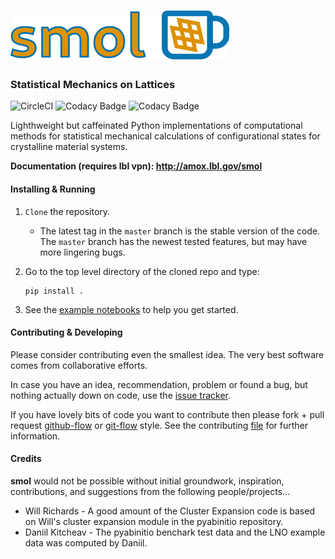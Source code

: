 # <img src="docs/images/logo.png" width="350px" alt="smol">

### Statistical Mechanics on Lattices

![CircleCI](https://img.shields.io/circleci/build/gh/CederGroupHub/smol/master?logo=circleci&style=for-the-badge&token=96d0d7a959e1e12044ff45daa43218ae7fa4303e)
![Codacy Badge](https://img.shields.io/codacy/coverage/4b527a2fd9ad40f59195f1f8dc1ac542?style=for-the-badge)
![Codacy Badge](https://img.shields.io/codacy/grade/4b527a2fd9ad40f59195f1f8dc1ac542?style=for-the-badge)

Lighthweight but caffeinated Python implementations of computational methods
for statistical mechanical calculations of configurational states for
crystalline material systems.

**Documentation (requires lbl vpn): <http://amox.lbl.gov/smol>**

#### Installing & Running
1.  `Clone` the repository.
    -   The latest tag in the `master` branch is the stable version of the
    code. The `master` branch has the newest tested features, but may have more
    lingering bugs.

2.  Go to the top level directory of the cloned repo and type:

        pip install .

3.  See the [example notebooks](https://github.com/CederGroupHub/smol/tree/master/examples)
to help you get started.

#### Contributing & Developing
Please consider contributing even the smallest idea.
The very best software comes from collaborative efforts.

In case you have an idea, recommendation, problem or found a bug, but nothing
actually down on code, use the [issue tracker](https://github.com/CederGroupHub/smol/issues).

If you have lovely bits of code you want to contribute then please fork + pull
request [github-flow](https://guides.github.com/introduction/flow/) or
[git-flow](https://nvie.com/posts/a-successful-git-branching-model/) style.
See the contributing
[file](https://github.com/CederGroupHub/smol/blob/master/CONTRIBUTING.md) for
further information.

#### Credits
**smol** would not be possible without initial groundwork, inspiration,
contributions, and suggestions from the following people/projects... 
-   Will Richards - A good amount of the Cluster Expansion code is based on Will's cluster expansion module in the pyabinitio repository.
-   Daniil Kitcheav - The pyabinitio benchark test data and the LNO example data was computed by Daniil.
